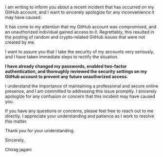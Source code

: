 
I am writing to inform you about a recent incident that has occurred on my GitHub account, and I want to sincerely apologize for any inconvenience it may have caused.

It has come to my attention that my GitHub account was compromised, and an unauthorized individual gained access to it. Regrettably, this resulted in the posting of random and crypto-related GitHub issues that were not created by me.

I want to assure you that I take the security of my accounts very seriously, and I have taken immediate steps to rectify the situation. 

**I have already changed my passwords, enabled two-factor authentication, and thoroughly reviewed the security settings on my GitHub account to prevent any future unauthorized access.**

I understand the importance of maintaining a professional and secure online presence, and I am committed to addressing this issue promptly. I sincerely apologize for any confusion or concern that this incident may have caused you.

If you have any questions or concerns, please feel free to reach out to me directly. I appreciate your understanding and patience as I work to resolve this matter.

Thank you for your understanding.

Sincerely,

Chirag jagani
